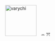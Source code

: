  <img width="100" src="https://komarev.com/ghpvc/?username=varychi&color=43b7ad" alt="varychi">         
⠀ꕀ      ꔫ
